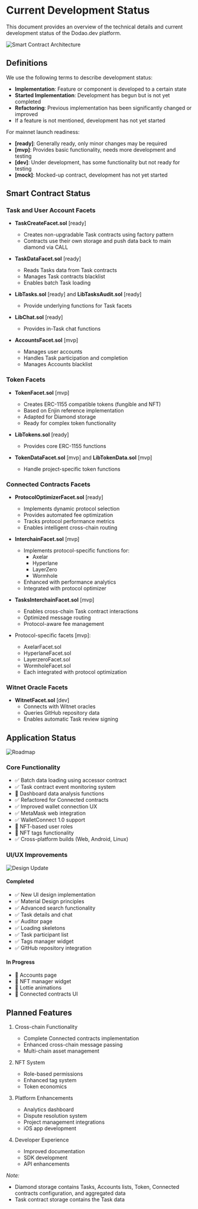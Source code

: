 # Current Development Status

This document provides an overview of the technical details and current development status of the Dodao.dev platform.

![Smart Contract Architecture](./img/dodao-smart-contract-arch-mermaid.png)

## Definitions

We use the following terms to describe development status:
- **Implementation**: Feature or component is developed to a certain state
- **Started Implementation**: Development has begun but is not yet completed
- **Refactoring**: Previous implementation has been significantly changed or improved
- If a feature is not mentioned, development has not yet started

For mainnet launch readiness:
- **[ready]**: Generally ready, only minor changes may be required
- **[mvp]**: Provides basic functionality, needs more development and testing
- **[dev]**: Under development, has some functionality but not ready for testing
- **[mock]**: Mocked-up contract, development has not yet started

## Smart Contract Status

### Task and User Account Facets

- **TaskCreateFacet.sol** [ready]
  - Creates non-upgradable Task contracts using factory pattern
  - Contracts use their own storage and push data back to main diamond via CALL

- **TaskDataFacet.sol** [ready]
  - Reads Tasks data from Task contracts
  - Manages Task contracts blacklist
  - Enables batch Task loading

- **LibTasks.sol** [ready] and **LibTasksAudit.sol** [ready]
  - Provide underlying functions for Task facets

- **LibChat.sol** [ready]
  - Provides in-Task chat functions

- **AccountsFacet.sol** [mvp]
  - Manages user accounts
  - Handles Task participation and completion
  - Manages Accounts blacklist

### Token Facets

- **TokenFacet.sol** [mvp]
  - Creates ERC-1155 compatible tokens (fungible and NFT)
  - Based on Enjin reference implementation
  - Adapted for Diamond storage
  - Ready for complex token functionality

- **LibTokens.sol** [ready]
  - Provides core ERC-1155 functions

- **TokenDataFacet.sol** [mvp] and **LibTokenData.sol** [mvp]
  - Handle project-specific token functions

### Connected Contracts Facets

- **ProtocolOptimizerFacet.sol** [ready]
  - Implements dynamic protocol selection
  - Provides automated fee optimization
  - Tracks protocol performance metrics
  - Enables intelligent cross-chain routing

- **InterchainFacet.sol** [mvp]
  - Implements protocol-specific functions for:
    - Axelar
    - Hyperlane
    - LayerZero
    - Wormhole
  - Enhanced with performance analytics
  - Integrated with protocol optimizer

- **TasksInterchainFacet.sol** [mvp]
  - Enables cross-chain Task contract interactions
  - Optimized message routing
  - Protocol-aware fee management

- Protocol-specific facets [mvp]:
  - AxelarFacet.sol
  - HyperlaneFacet.sol
  - LayerzeroFacet.sol
  - WormholeFacet.sol
  - Each integrated with protocol optimization

### Witnet Oracle Facets

- **WitnetFacet.sol** [dev]
  - Connects with Witnet oracles
  - Queries GitHub repository data
  - Enables automatic Task review signing

## Application Status

![Roadmap](./img/dodao-roadmap.png)

### Core Functionality

- ✅ Batch data loading using accessor contract
- ✅ Task contract event monitoring system
- 🚧 Dashboard data analysis functions
- ✅ Refactored for Connected contracts
- ✅ Improved wallet connection UX
- ✅ MetaMask web integration
- ✅ WalletConnect 1.0 support
- 🚧 NFT-based user roles
- 🚧 NFT tags functionality
- ✅ Cross-platform builds (Web, Android, Linux)

### UI/UX Improvements

![Design Update](./img/dodao-design-update.png)

#### Completed
- ✅ New UI design implementation
- ✅ Material Design principles
- ✅ Advanced search functionality
- ✅ Task details and chat
- ✅ Auditor page
- ✅ Loading skeletons
- ✅ Task participant list
- ✅ Tags manager widget
- ✅ GitHub repository integration

#### In Progress
- 🚧 Accounts page
- 🚧 NFT manager widget
- 🚧 Lottie animations
- 🚧 Connected contracts UI

## Planned Features

1. Cross-chain Functionality
   - Complete Connected contracts implementation
   - Enhanced cross-chain message passing
   - Multi-chain asset management

2. NFT System
   - Role-based permissions
   - Enhanced tag system
   - Token economics

3. Platform Enhancements
   - Analytics dashboard
   - Dispute resolution system
   - Project management integrations
   - iOS app development

4. Developer Experience
   - Improved documentation
   - SDK development
   - API enhancements

*Note:*
- Diamond storage contains Tasks, Accounts lists, Token, Connected contracts configuration, and aggregated data
- Task contract storage contains the Task data
